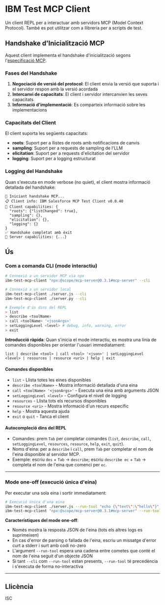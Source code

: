 # IBM Test MCP Client

Un client REPL per a interactuar amb servidors MCP (Model Context Protocol). També es pot utilitzar com a llibreria per a scripts de test.

## Handshake d'Inicialització MCP

Aquest client implementa el handshake d'inicialització segons l'[especificació MCP](https://modelcontextprotocol.io/specification/2025-06-18/basic/lifecycle#initialization).

### Fases del Handshake

1. **Negociació de versió del protocol**: El client envia la versió que suporta i el servidor respon amb la versió acordada
2. **Intercanvi de capacitats**: El client i servidor intercanvien les seves capacitats
3. **Informació d'implementació**: Es comparteix informació sobre les implementacions

### Capacitats del Client

El client suporta les següents capacitats:

- **roots**: Suport per a llistes de roots amb notificacions de canvis
- **sampling**: Suport per a requests de sampling de l'LLM
- **elicitation**: Suport per a requests d'elicitation del servidor
- **logging**: Suport per a logging estructurat

### Logging del Handshake

Quan s'executa en mode verbose (no quiet), el client mostra informació detallada del handshake:

```
🔄 Iniciant handshake MCP...
📋 Client info: IBM Salesforce MCP Test Client v0.0.40
🔧 Client capabilities: {
  "roots": {"listChanged": true},
  "sampling": {},
  "elicitation": {},
  "logging": {}
}
✅ Handshake completat amb èxit
📡 Server capabilities: {...}
```

## Ús

### Com a comanda CLI (mode interactiu)

```bash
# Connexió a un servidor MCP via npx
ibm-test-mcp-client "npx:@scope/mcp-server@0.3.1#mcp-server" --cli

# Connexió a un servidor local
ibm-test-mcp-client ./server.js --cli
ibm-test-mcp-client ./server.py --cli

# Exemple d'ús dins del REPL
> list
> describe <toolName>
> call <toolName> '<jsonArgs>'
> setLoggingLevel <level> # debug, info, warning, error
> exit
```

**Introducció ràpida**: Quan s'inicia el mode interactiu, es mostra una línia de comandes disponibles per orientar l'usuari immediatament:
```
list | describe <tool> | call <tool> '<json>' | setLoggingLevel <level> | resources | resource <uri> | help | exit
```

#### Comandes disponibles

- `list` - Llista totes les eines disponibles
- `describe <toolName>` - Mostra informació detallada d'una eina
- `call <toolName> '<jsonArgs>'` - Executa una eina amb arguments JSON
- `setLoggingLevel <level>` - Configura el nivell de logging
- `resources` - Llista tots els recursos disponibles
- `resource <uri>` - Mostra informació d'un recurs específic
- `help` - Mostra aquesta ajuda
- `exit` o `quit` - Tanca el client


#### Autocompleció dins del REPL

- Comandes: prem `Tab` per completar comandes (`list`, `describe`, `call`, `setLoggingLevel`, `resources`, `resource`, `help`, `exit`, `quit`).
- Noms d'eina: per a `describe` i `call`, prem `Tab` per completar el nom de l'eina disponible al servidor MCP.
- Exemple: escriu `des` + `Tab` -> `describe`; escriu `describe ec` + `Tab` -> completa el nom de l'eina que comenci per `ec`.

---

### Mode one-off (execució única d'eina)

Per executar una sola eina i sortir immediatament:

```bash
# Execució única d'una eina
ibm-test-mcp-client ./server.js --run-tool "echo {\"text\":\"hello\"}"
ibm-test-mcp-client "npx:@scope/mcp-server@0.3.1#mcp-server" --run-tool "toolName {\"k\":\"v\"}"
```

**Característiques del mode one-off**:
- Només mostra la resposta JSON de l'eina (tots els altres logs es suprimeixen)
- En cas d'error de parsing o fallada de l'eina, escriu un missatge d'error curt a stderr i surt amb codi no-zero
- L'argument `--run-tool` espera una cadena entre cometes que conté el nom de l'eina seguit d'un objecte JSON
- Si tant `--cli` com `--run-tool` estan presents, `--run-tool` té precedència i s'executa de forma no-interactiva

---

## Llicència

ISC

